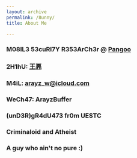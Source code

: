 ```yaml
---
layout: archive 
permalink: /8unny/
title: About Me 

---
```


### M08IL3 53cuRI7Y R353ArCh3r @ [Pangoo](http://www.pwnzen.com)

### 2H1hU: [王奡](https://www.zhihu.com/people/wang-ao-80-76)

### M4iL: arayz_w@icloud.com

### WeCh47: ArayzBuffer

### (unD3R)gR4dU473 fr0m UESTC

### Criminaloid and Atheist

### A guy who ain't no pure :)

